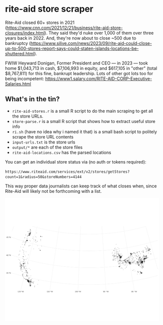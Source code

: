 # rite-aid store scraper

Rite-Aid closed 60+ stores in 2021 (https://www.cnn.com/2021/12/21/business/rite-aid-store-closures/index.html). They said they'd nuke over 1,000 of them over three years back in 2022. And, they're now about to close ~500 due to bankruptcy (https://www.silive.com/news/2023/09/rite-aid-could-close-up-to-500-stores-report-says-could-staten-islands-locations-be-shuttered.html).

FWIW Heyward Donigan, Former President and CEO — in 2023 — took home \$1,043,713 in cash, \$7,106,993 in equity, and \$617,105 in "other" (total \$8,767,811) for this fine, bankrupt leadership. Lots of other got lots too for being incompetent: https://www1.salary.com/RITE-AID-CORP-Executive-Salaries.html

## What's in the tin?

- `rite-aid-stores.r` is a small R script to do the main scraping to get all the store URLs.
- `store-parse.r` is a small R script that shows how to extract useful store info
- `ri.sh` (have no idea why i named it that) is a small bash script to politely scrape the store URL contents
- `input-urls.txt` is the store urls
- `output/*` are each of the store files
- `rite-aid-locations.csv` has the parsed locations

You can get an individual store status via (no auth or tokens required):

`https://www.riteaid.com/services/ext/v2/stores/getStores?count=1&radius=50&storeNumbers=4144`

This way proper data journalists can keep track of what closes when, since Rite-Aid will likely not be forthcoming with a list.

![map](map.svg)